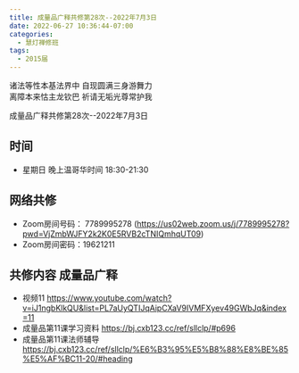 ```yaml
---
title: 成量品广释共修第28次--2022年7月3日
date: 2022-06-27 10:36:44-07:00
categories:
  - 慧灯禅修班
tags:
  - 2015届
---
```

诸法等性本基法界中  自现圆满三身游舞力  
离障本来怙主龙钦巴  祈请无垢光尊常护我  

成量品广释共修第28次--2022年7月3日  

## 时间

- 星期日 晚上温哥华时间 18:30-21:30    

## 网络共修  

- Zoom房间号码： 7789995278 (<https://us02web.zoom.us/j/7789995278?pwd=VjZmbWJFY2k2K0E5RVB2cTNIQmhqUT09>)
- Zoom房间密码：19621211       

## 共修内容  成量品广释

- 视频11 <https://www.youtube.com/watch?v=iJ1ngbKlkQU&list=PL7aUyQTIJqAipCXaV9IVMFXyev49GWbJq&index=11>
- 成量品第11课学习资料 <https://bj.cxb123.cc/ref/sllclp/#p696>
- 成量品第11课法师辅导 <https://bj.cxb123.cc/ref/sllclp/%E6%B3%95%E5%B8%88%E8%BE%85%E5%AF%BC11-20/#heading>